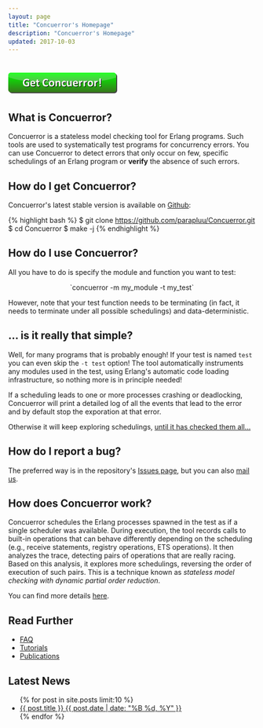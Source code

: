 ```yaml
---
layout: page
title: "Concuerror's Homepage"
description: "Concuerror's Homepage"
updated: 2017-10-03
---
```


<h1 class="download-link"><a href="./download"><img src="./images/button.png" alt="Get Concuerror!"></a></h1>

## What is Concuerror?

Concuerror is a stateless model checking tool for Erlang programs. Such tools are used to systematically test programs for concurrency errors. You can use Concuerror to detect errors that only occur on few, specific schedulings of an Erlang program or **verify** the absence of such errors.

## How do I get Concuerror?

Concuerror's latest stable version is available on [Github](https://github.com/parapluu/Concuerror):

{% highlight bash %}
$ git clone https://github.com/parapluu/Concuerror.git
$ cd Concuerror
$ make -j
{% endhighlight %}

## How do I use Concuerror?

All you have to do is specify the module and function you want to test:

<div style="text-align:center" markdown="1">
`concuerror -m my_module -t my_test`
</div>

However, note that your test function needs to be terminating (in fact, it needs
to terminate under all possible schedulings) and data-deterministic.

## ... is it really that simple?

Well, for many programs that is probably enough!
If your test is named `test` you can even skip the `-t test` option!
The tool automatically instruments any modules used in the test,
using Erlang's automatic code loading infrastructure,
so nothing more is in principle needed!

If a scheduling leads to one or more processes crashing or
deadlocking, Concuerror will print a detailed log of all the events
that lead to the error and by default stop the exporation at that error.

Otherwise it will keep exploring schedulings, [until it has checked them all...](/faq/#will-the-exploration-ever-finish)

## How do I report a bug?

The preferred way is in the repository's [Issues
page](https://github.com/parapluu/Concuerror/issues/new), but you can also [mail us](/contact).

## How does Concuerror work?

Concuerror schedules the Erlang processes spawned in the test as if a single scheduler was available.
During execution, the tool records calls to built-in operations that can behave differently depending on the scheduling (e.g., receive statements, registry operations, ETS operations).
It then analyzes the trace, detecting pairs of operations that are really racing.
Based on this analysis, it explores more schedulings, reversing the order of execution of such pairs. This is a technique known as _stateless model checking with dynamic partial order reduction_.

You can find more details [here](/faq/#how-does-concuerror-work-extended).

## Read Further

* [FAQ](./faq)
* [Tutorials](./tutorials)
* [Publications](./publications)

## Latest News

<ul class="post-list">
    {% for post in site.posts limit:10 %}
    <li>
    <article>
    <a href="{{ post.url }}">
        {{ post.title }}
        <span class="entry-date">
            <time datetime="{{ post.date | date_to_xmlschema }}">
                {{ post.date | date: "%B %d, %Y" }}
            </time>
        </span>
    </a>
    </article>
    </li>
    {% endfor %}
</ul>
